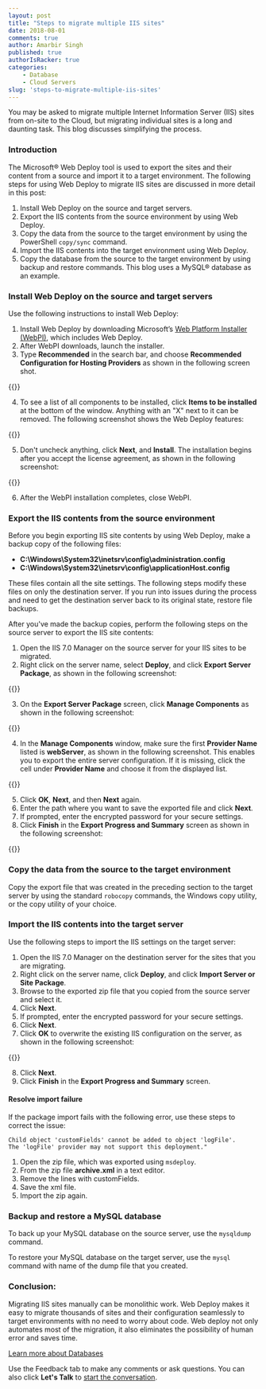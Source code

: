 ```yaml
---
layout: post
title: "Steps to migrate multiple IIS sites"
date: 2018-08-01
comments: true
author: Amarbir Singh
published: true
authorIsRacker: true
categories:
    - Database
    - Cloud Servers
slug: 'steps-to-migrate-multiple-iis-sites' 
---
```

You may be asked to migrate multiple Internet Information Server (IIS) sites
from on-site to the Cloud, but migrating individual sites is a long and daunting
task. This blog discusses simplifying the process.

<!--more-->

### Introduction

The Microsoft&reg; Web Deploy tool is used to export the sites and their content
from a source and import it to a target environment. The following steps for
using Web Deploy to migrate IIS sites are discussed in more detail in this post:

1.	Install Web Deploy on the source and target servers.
2.	Export the IIS contents from the source environment by using Web Deploy.
3.	Copy the data from the source to the target environment by using the PowerShell
``copy/sync`` command.
4.	Import the IIS contents into the target environment using Web Deploy.
5.	Copy the database from the source to the target environment by using backup
and restore commands. This blog uses a MySQL&reg; database as an example.

### Install Web Deploy on the source and target servers

Use the following instructions to install Web Deploy:

1. Install Web Deploy by downloading Microsoft’s
[Web Platform Installer (WebPI)](https://www.iis.net/downloads/microsoft/web-platform-installer),
which includes Web Deploy.
2. After WebPI downloads, launch the installer.
3. Type **Recommended** in the search bar, and choose **Recommended Configuration
for Hosting Providers** as shown in the following screen shot.

{{<img src="Picture1.png" title="" alt="">}}

<ol start=4>
    <li>To see a list of all components to be installed, click <b>Items to be
    installed</b> at the bottom of the window.  Anything with an "X" next to it
    can be removed. The following screenshot shows the Web Deploy features:</li>
</ol>

{{<img src="Picture2.png" title="" alt="">}}

<ol start=5>
    <li>Don't uncheck anything, click <b>Next</b>, and <b>Install</b>.  The
    installation begins after you accept the license agreement, as shown in the
    following screenshot:</li>
</ol>

{{<img src="Picture3.png" title="" alt="">}}

<ol start=6>
    <li> After the WebPI installation completes, close WebPI.</li>
</ol>

### Export the IIS contents from the source environment

Before you begin exporting IIS site contents by using Web Deploy, make a backup
copy of the following files:

-  **C:\Windows\System32\inetsrv\config\administration.config**
-  **C:\Windows\System32\inetsrv\config\applicationHost.config**

These files contain all the site settings. The following steps modify these files
on only the destination server. If you run into issues during the process and
need to get the destination server back to its original state, restore file
backups.

After you've made the backup copies, perform the following steps on the
source server to export the IIS site contents:

1. Open the IIS 7.0 Manager on the source server for your IIS sites to be migrated.
2. Right click on the server name, select **Deploy**, and click **Export Server
Package**, as shown in the following screenshot:

{{<img src="Picture4.png" title="" alt="">}}

<ol start=3>
    <li>On the <b>Export Server Package</b> screen, click <b>Manage Components</b>
    as shown in the following screenshot:</li>
</ol>

{{<img src="Picture5.png" title="" alt="">}}

<ol start=4>
    <li>In the <b>Manage Components</b> window, make sure the first <b>Provider Name</b>
    listed is <b>webServer</b>, as shown in the following screenshot. This
    enables you to export the entire server configuration. If it is missing,
    click the cell under <b>Provider Name</b> and choose it from the displayed list.</li>
</ol>

{{<img src="Picture6.png" title="" alt="">}}

<ol start=5>
    <li>Click <b>OK</b>, <b>Next</b>, and then <b>Next</b> again.</li>
    <li>Enter the path where you want to save the exported file and click <b>Next</b>.</li>
    <li>If prompted, enter the encrypted password for your secure settings.</li>
    <li>Click <b>Finish</b> in the <b>Export Progress and Summary</b> screen as
    shown in the following screenshot:</li>
</ol>

{{<img src="Picture7.png" title="" alt="">}}

### Copy the data from the source to the target environment

Copy the export file that was created in the preceding section to the target
server by using the standard ``robocopy`` commands, the Windows copy utility, or
the copy utility of your choice.

### Import the IIS contents into the target server

Use the following steps to import the IIS settings on the target server:

1. Open the IIS 7.0 Manager on the destination server for the sites that you are
migrating.
2. Right click on the server name, click **Deploy**, and click **Import Server
or Site Package**.
3. Browse to the exported zip file that you copied from the source server and
select it.
4. Click **Next**.
5. If prompted, enter the encrypted password for your secure settings.
6. Click **Next**.
7. Click **OK** to overwrite the existing IIS configuration on the server, as
shown in the following screenshot:

{{<img src="Picture8.png" title="" alt="">}}

<ol start=8>
    <li>Click <b>Next</b>.</li>
    <li>Click <b>Finish</b> in the <b>Export Progress and Summary</b> screen.</li>
</ol>

#### Resolve import failure

If the package import fails with the following error, use these steps to
correct the issue:

    Child object 'customFields' cannot be added to object 'logFile'.
    The 'logFile' provider may not support this deployment."

1. Open the zip file, which was exported using `msdeploy`.
2. From the zip file **archive.xml** in a text editor.
3. Remove the lines with customFields.
4. Save the xml file.
5. Import the zip again.

### Backup and restore a MySQL database

To back up your MySQL database on the source server, use the ``mysqldump`` command.

To restore your MySQL database on the target server, use the ``mysql`` command
with name of the dump file that you created.

### Conclusion:

Migrating IIS sites manually can be monolithic work. Web Deploy makes it easy
to migrate thousands of sites and their configuration seamlessly to target
environments with no need to worry about code. Web deploy not only automates
most of the migration, it also eliminates the possibility of human error and
saves time.

<a class="cta red" id="cta" href="https://www.rackspace.com/dba-services">Learn more about Databases</a>

Use the Feedback tab to make any comments or ask questions. You can also click
**Let's Talk** to [start the conversation](https://www.rackspace.com/).
